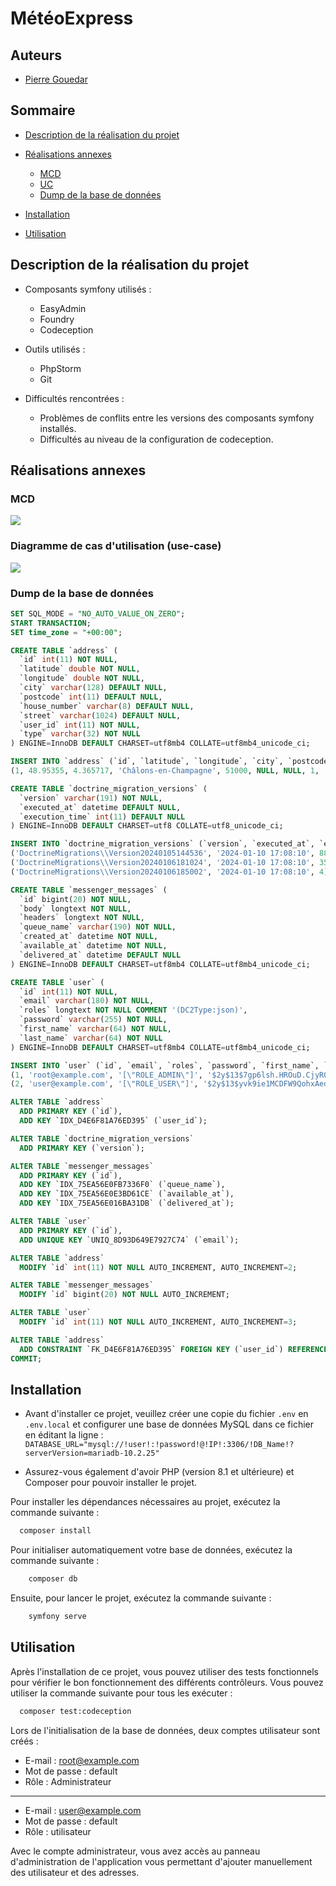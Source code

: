 
# MétéoExpress

## Auteurs

- [Pierre Gouedar](https://www.github.com/pierregouedar)

## Sommaire 

- [Description de la réalisation du projet](#description-de-la-réalisation-du-projet)
- [Réalisations annexes](#réalisations-annexes)
  
  - [MCD](#mcd)
  - [UC](#diagramme-de-cas-dutilisation-use-case)
  - [Dump de la base de données](#dump-de-la-base-de-données)
- [Installation](#installation)
- [Utilisation](#utilisation)

## Description de la réalisation du projet

- Composants symfony utilisés :

    - EasyAdmin
    - Foundry
    - Codeception

- Outils utilisés :

    - PhpStorm
    - Git

- Difficultés rencontrées :

    - Problèmes de conflits entre les versions des composants symfony installés.
    - Difficultés au niveau de la configuration de codeception.

## Réalisations annexes

### MCD

![](MCD_UC/MCD_Meteo.png)

### Diagramme de cas d'utilisation (use-case)

![](MCD_UC/UC_Meteo.png)

### Dump de la base de données

```sql
SET SQL_MODE = "NO_AUTO_VALUE_ON_ZERO";
START TRANSACTION;
SET time_zone = "+00:00";

CREATE TABLE `address` (
  `id` int(11) NOT NULL,
  `latitude` double NOT NULL,
  `longitude` double NOT NULL,
  `city` varchar(128) DEFAULT NULL,
  `postcode` int(11) DEFAULT NULL,
  `house_number` varchar(8) DEFAULT NULL,
  `street` varchar(1024) DEFAULT NULL,
  `user_id` int(11) NOT NULL,
  `type` varchar(32) NOT NULL
) ENGINE=InnoDB DEFAULT CHARSET=utf8mb4 COLLATE=utf8mb4_unicode_ci;

INSERT INTO `address` (`id`, `latitude`, `longitude`, `city`, `postcode`, `house_number`, `street`, `user_id`, `type`) VALUES
(1, 48.95355, 4.365717, 'Châlons-en-Champagne', 51000, NULL, NULL, 1, 'municipality');

CREATE TABLE `doctrine_migration_versions` (
  `version` varchar(191) NOT NULL,
  `executed_at` datetime DEFAULT NULL,
  `execution_time` int(11) DEFAULT NULL
) ENGINE=InnoDB DEFAULT CHARSET=utf8 COLLATE=utf8_unicode_ci;

INSERT INTO `doctrine_migration_versions` (`version`, `executed_at`, `execution_time`) VALUES
('DoctrineMigrations\\Version20240105144536', '2024-01-10 17:08:10', 88),
('DoctrineMigrations\\Version20240106181024', '2024-01-10 17:08:10', 35),
('DoctrineMigrations\\Version20240106185002', '2024-01-10 17:08:10', 4);

CREATE TABLE `messenger_messages` (
  `id` bigint(20) NOT NULL,
  `body` longtext NOT NULL,
  `headers` longtext NOT NULL,
  `queue_name` varchar(190) NOT NULL,
  `created_at` datetime NOT NULL,
  `available_at` datetime NOT NULL,
  `delivered_at` datetime DEFAULT NULL
) ENGINE=InnoDB DEFAULT CHARSET=utf8mb4 COLLATE=utf8mb4_unicode_ci;

CREATE TABLE `user` (
  `id` int(11) NOT NULL,
  `email` varchar(180) NOT NULL,
  `roles` longtext NOT NULL COMMENT '(DC2Type:json)',
  `password` varchar(255) NOT NULL,
  `first_name` varchar(64) NOT NULL,
  `last_name` varchar(64) NOT NULL
) ENGINE=InnoDB DEFAULT CHARSET=utf8mb4 COLLATE=utf8mb4_unicode_ci;

INSERT INTO `user` (`id`, `email`, `roles`, `password`, `first_name`, `last_name`) VALUES
(1, 'root@example.com', '[\"ROLE_ADMIN\"]', '$2y$13$7gp6lsh.HROuD.CjyR0yBuwhuEOWzMpc.ZpJvD8jWKZJpFFIfNYWS', 'Tony', 'Stark'),
(2, 'user@example.com', '[\"ROLE_USER\"]', '$2y$13$yvk9ie1MCDFW9QohxAedWercKXE1Q10W4aA8sdxLS9ay2gtaWVI2W', 'Peter', 'Parker');

ALTER TABLE `address`
  ADD PRIMARY KEY (`id`),
  ADD KEY `IDX_D4E6F81A76ED395` (`user_id`);

ALTER TABLE `doctrine_migration_versions`
  ADD PRIMARY KEY (`version`);

ALTER TABLE `messenger_messages`
  ADD PRIMARY KEY (`id`),
  ADD KEY `IDX_75EA56E0FB7336F0` (`queue_name`),
  ADD KEY `IDX_75EA56E0E3BD61CE` (`available_at`),
  ADD KEY `IDX_75EA56E016BA31DB` (`delivered_at`);

ALTER TABLE `user`
  ADD PRIMARY KEY (`id`),
  ADD UNIQUE KEY `UNIQ_8D93D649E7927C74` (`email`);

ALTER TABLE `address`
  MODIFY `id` int(11) NOT NULL AUTO_INCREMENT, AUTO_INCREMENT=2;

ALTER TABLE `messenger_messages`
  MODIFY `id` bigint(20) NOT NULL AUTO_INCREMENT;

ALTER TABLE `user`
  MODIFY `id` int(11) NOT NULL AUTO_INCREMENT, AUTO_INCREMENT=3;

ALTER TABLE `address`
  ADD CONSTRAINT `FK_D4E6F81A76ED395` FOREIGN KEY (`user_id`) REFERENCES `user` (`id`);
COMMIT;
```

## Installation

- Avant d'installer ce projet, veuillez créer une copie du fichier `.env` en `.env.local` et configurer une base de données MySQL dans ce fichier en éditant la ligne : `DATABASE_URL="mysql://!user!:!password!@!IP!:3306/!DB_Name!?serverVersion=mariadb-10.2.25" `

- Assurez-vous également d'avoir PHP (version 8.1 et ultérieure) et Composer pour pouvoir installer le projet.

Pour installer les dépendances nécessaires au projet, exécutez la commande suivante :

```bash
  composer install
```

Pour initialiser automatiquement votre base de données, exécutez la commande suivante :
```bash
    composer db
```

Ensuite, pour lancer le projet, exécutez la commande suivante :
```bash
    symfony serve
```
## Utilisation

Après l'installation de ce projet, vous pouvez utiliser des tests fonctionnels pour vérifier le bon fonctionnement des différents contrôleurs. 
Vous pouvez utiliser la commande suivante pour tous les exécuter : 
```bash
  composer test:codeception
```

Lors de l'initialisation de la base de données, deux comptes utilisateur sont créés :

- E-mail : root@example.com
- Mot de passe : default
- Rôle : Administrateur

---

- E-mail : user@example.com
- Mot de passe : default
- Rôle : utilisateur

Avec le compte administrateur, vous avez accès au panneau d'administration de l'application vous permettant d'ajouter manuellement des utilisateur et des adresses. 